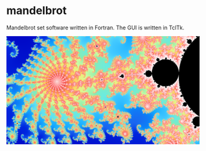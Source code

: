 # mandelbrot
Mandelbrot set software written in Fortran. The GUI is written in TclTk.

![Screenshot](example.png)
